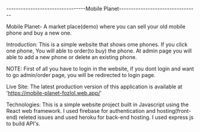 ---------------------------------Mobile Planet---------------------------------

Mobile Planet- A market place(demo) where you can sell your old mobile phone and buy a new one.

Introduction:
This is a simple website that shows ome phones. If you click one phone, You will able to order(to buy) the phone. At admin page you will able to add a new phone or delete an existing phone.

NOTE: First of all you have to login in the website, if you dont login and want to go admin/order page, you will be redirected to login page. 


Live Site:
The latest production version of this application is available at 'https://mobile-planet-fozlol.web.app/'


Technologies:
This is a simple website project built in Javascript using the React web framework. I used firebase for authentication and hosting(front-end) releted issues and used heroku for back-end hosting. I used express js to build API's.
